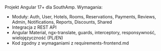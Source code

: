 <!-- Use this file to provide workspace-specific custom instructions to Copilot. For more details, visit https://code.visualstudio.com/docs/copilot/copilot-customization#_use-a-githubcopilotinstructionsmd-file -->

Projekt Angular 17+ dla SouthAmp. Wymagania:

- Moduły: Auth, User, Hotels, Rooms, Reservations, Payments, Reviews, Admin, Notifications, Reports, Discounts, Shared
- Integracja z REST API
- Angular Material, ngx-translate, guards, interceptory, responsywność, wielojęzyczność (PL/EN)
- Kod zgodny z wymaganiami z requirements-frontend.md
